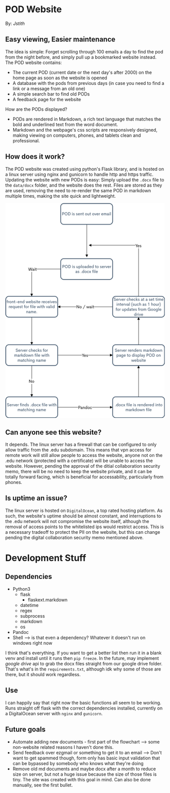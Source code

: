 __POD Website__
===============

By: _Jstith_

## Easy viewing, Easier maintenance

The idea is simple: Forget scrolling through 100 emails a day to find the pod from the night before, and simply pull up a bookmarked website instead. The POD website contains:

- The current POD (current date or the next day's after 2000) on the home page as soon as the website is opened
- A database with the pods from previous days (in case you need to find a link or a message from an old one)
- A simple search bar to find old PODs
- A feedback page for the website

How are the PODs displayed?

- PODs are rendered in Markdown, a rich text language that matches the bold and underlined text from the word document.
- Markdown and the webpage's css scripts are responsively designed, making viewing on computers, phones, and tablets clean and professional.

## How does it work?

The POD website was created using python's Flask library, and is hosted on a linux server using nginx and gunicorn to handle http and https traffic. Updating the website with new PODs is easy: Simply upload the `.docx` file to the `data/docx` folder, and the website does the rest. Files are stored as they are used, removing the need to re-render the same POD in markdown multiple times, making the site quick and lightweight.

![Update flowchart](static/img/POD%20Website%20Basic%20Update%20Functionality.png)

## Can anyone see this website?

It depends. The linux server has a firewall that can be configured to only allow traffic from the .edu subdomain. This means that vpn access for remote work will still allow people to access the website, anyone not on the .edu network (protected with a certificate) will be unable to access the website. However, pending the approval of the ditial collaboration security memo, there will be no need to keep the website private, and it can be totally forward facing, which is beneficial for accessability, particularly from phones.

## Is uptime an issue?

The linux server is hosted on `DigitalOcean`, a top rated hosting platform. As such, the website's uptime should be almost constant, and interruptions to the .edu network will not compromise the website itself, although the removal of access points to the whitelisted ips would restrict access. This is a necessary tradeoff to protect the PII on the website, but this can change pending the digital collaboration security memo mentioned above.

# Development Stuff

## Dependencies

- Python3
  - flask
    - flaskext.markdown
  - datetime
  - regex
  - subprocess
  - markdown
  - os
- Pandoc
- Shell --> is that even a dependency? Whatever it doesn't run on windows right now

I think that's everything. If you want to get a better list then run it in a blank venv and install until it runs then `pip freeze`. In the future, may implement _google drive_ api to grab the docx files straight from our google drive folder. That's what's in the `requirements.txt`, although idk why some of those are there, but it should work regardless.
## Use

I can happily say that right now the basic functions all seem to be working. Runs straight off flask with the correct dependencies installed, currently on a DigitalOcean server with `nginx` and `gunicorn`.

## Future goals

- Automate adding new documents - first part of the flowchart --> some non-website related reasons I haven't done this.
- Send feedback over ezgmail or something to get it to an email --> Don't want to get spammed though, form only has basic input validation that can be bypassed by somebody who knows what they're doing
- Remove old md documents and maybe docx after a month to reduce size on server, but not a huge issue because the size of those files is tiny. The site was created with this goal in mind. Can also be done manually, see the first bullet.
